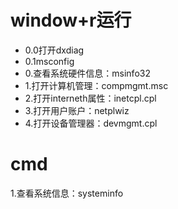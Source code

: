 # window+r运行
- 0.0打开dxdiag
- 0.1msconfig
- 0.查看系统硬件信息：msinfo32
- 1.打开计算机管理：compmgmt.msc  
- 2.打开interneth属性：inetcpl.cpl  
- 3.打开用户账户：netplwiz  
- 4.打开设备管理器：devmgmt.cpl  
 
# cmd
1.查看系统信息：systeminfo  
